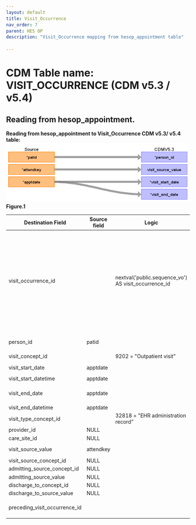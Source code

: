 ```yaml
---
layout: default
title: Visit_Occurrence
nav_order: 7
parent: HES OP
description: "Visit_Occurrence mapping from hesop_appointment table"

---
```



# CDM Table name: VISIT_OCCURRENCE (CDM v5.3 / v5.4)

## Reading from hesop_appointment.
**Reading from hesop_appointment to Visit_Occurrence CDM v5.3/ v5.4 table:**
![](images/image4.png)
**Figure.1**

| Destination Field | Source field | Logic | Comment field |
| --- | --- | --- | --- |
| visit_occurrence_id |  |  nextval('public.sequence_vo') AS visit_occurrence_id | A sequence called "sequence_vo" is created in the public schema to ensure the unique generation of visit_occurrence_id's. Firstly,the value of the sequence is determined by querying the maximum ID from a predefined source ({TARGET_SCHEMA_TO_LINK}._max_ids) where the field "tbl_name" = "visit_occurrence".The _max_ids table is established in the schema to be linked to the target schema, serving the purpose of storing maximum IDs for all CDM tables. This facilitates the determination of the next visit_occurrence_id in the sequence. | 
| person_id | patid |  | If attended <> 5 discard visit appointment detail (we accept only attended = 5) |
| visit_concept_id |  | 9202 = "Outpatient visit"  | |
| visit_start_date | apptdate | | Appointment date will be mapped to visit_start_date  |
| visit_start_datetime |apptdate | |  |
| visit_end_date | apptdate| | Appointment date will also be mapped to visit_end_date because its an Outpatient appointment|
| visit_end_datetime |apptdate| | |
| visit_type_concept_id |  | 32818 = "EHR administration record” |  |
| provider_id |NULL | |  |
| care_site_id |NULL | |  |
| visit_source_value | attendkey | | This will allow us to retrieve Visit_occurrence_id.  |
| visit_source_concept_id | NULL |  |  |
| admitting_source_concept_id | NULL|  | |
| admitting_source_value | NULL |  | |
| discharge_to_concept_id | NULL |  | |
| discharge_to_source_value | NULL |  |  |
| preceding_visit_occurrence_id |  | | Using person_id, look up the attendances that occurred prior to this and put the visit_occurrence_id here.  |

